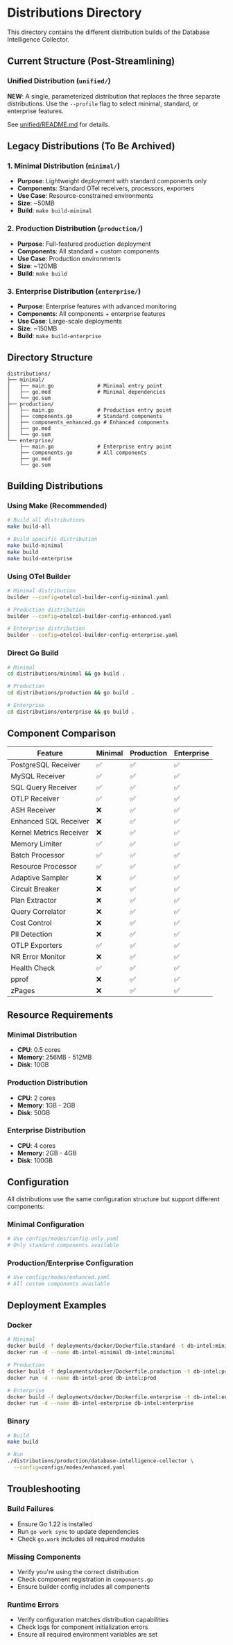 # Distributions Directory

This directory contains the different distribution builds of the Database Intelligence Collector.

## Current Structure (Post-Streamlining)

### Unified Distribution (`unified/`)
**NEW**: A single, parameterized distribution that replaces the three separate distributions. Use the `--profile` flag to select minimal, standard, or enterprise features.

See [unified/README.md](unified/README.md) for details.

## Legacy Distributions (To Be Archived)

### 1. Minimal Distribution (`minimal/`)
- **Purpose**: Lightweight deployment with standard components only
- **Components**: Standard OTel receivers, processors, exporters
- **Use Case**: Resource-constrained environments
- **Size**: ~50MB
- **Build**: `make build-minimal`

### 2. Production Distribution (`production/`)
- **Purpose**: Full-featured production deployment
- **Components**: All standard + custom components
- **Use Case**: Production environments
- **Size**: ~120MB
- **Build**: `make build`

### 3. Enterprise Distribution (`enterprise/`)
- **Purpose**: Enterprise features with advanced monitoring
- **Components**: All components + enterprise features
- **Use Case**: Large-scale deployments
- **Size**: ~150MB
- **Build**: `make build-enterprise`

## Directory Structure

```
distributions/
├── minimal/
│   ├── main.go              # Minimal entry point
│   ├── go.mod               # Minimal dependencies
│   └── go.sum
├── production/
│   ├── main.go              # Production entry point
│   ├── components.go        # Standard components
│   ├── components_enhanced.go # Enhanced components
│   ├── go.mod
│   └── go.sum
└── enterprise/
    ├── main.go              # Enterprise entry point
    ├── components.go        # All components
    ├── go.mod
    └── go.sum
```

## Building Distributions

### Using Make (Recommended)

```bash
# Build all distributions
make build-all

# Build specific distribution
make build-minimal
make build
make build-enterprise
```

### Using OTel Builder

```bash
# Minimal distribution
builder --config=otelcol-builder-config-minimal.yaml

# Production distribution
builder --config=otelcol-builder-config-enhanced.yaml

# Enterprise distribution
builder --config=otelcol-builder-config-enterprise.yaml
```

### Direct Go Build

```bash
# Minimal
cd distributions/minimal && go build .

# Production
cd distributions/production && go build .

# Enterprise
cd distributions/enterprise && go build .
```

## Component Comparison

| Feature | Minimal | Production | Enterprise |
|---------|---------|------------|------------|
| PostgreSQL Receiver | ✅ | ✅ | ✅ |
| MySQL Receiver | ✅ | ✅ | ✅ |
| SQL Query Receiver | ✅ | ✅ | ✅ |
| OTLP Receiver | ✅ | ✅ | ✅ |
| ASH Receiver | ❌ | ✅ | ✅ |
| Enhanced SQL Receiver | ❌ | ✅ | ✅ |
| Kernel Metrics Receiver | ❌ | ✅ | ✅ |
| Memory Limiter | ✅ | ✅ | ✅ |
| Batch Processor | ✅ | ✅ | ✅ |
| Resource Processor | ✅ | ✅ | ✅ |
| Adaptive Sampler | ❌ | ✅ | ✅ |
| Circuit Breaker | ❌ | ✅ | ✅ |
| Plan Extractor | ❌ | ✅ | ✅ |
| Query Correlator | ❌ | ✅ | ✅ |
| Cost Control | ❌ | ✅ | ✅ |
| PII Detection | ❌ | ✅ | ✅ |
| OTLP Exporters | ✅ | ✅ | ✅ |
| NR Error Monitor | ❌ | ✅ | ✅ |
| Health Check | ✅ | ✅ | ✅ |
| pprof | ❌ | ✅ | ✅ |
| zPages | ❌ | ✅ | ✅ |

## Resource Requirements

### Minimal Distribution
- **CPU**: 0.5 cores
- **Memory**: 256MB - 512MB
- **Disk**: 10GB

### Production Distribution
- **CPU**: 2 cores
- **Memory**: 1GB - 2GB
- **Disk**: 50GB

### Enterprise Distribution
- **CPU**: 4 cores
- **Memory**: 2GB - 4GB
- **Disk**: 100GB

## Configuration

All distributions use the same configuration structure but support different components:

### Minimal Configuration
```yaml
# Use configs/modes/config-only.yaml
# Only standard components available
```

### Production/Enterprise Configuration
```yaml
# Use configs/modes/enhanced.yaml
# All custom components available
```

## Deployment Examples

### Docker

```bash
# Minimal
docker build -f deployments/docker/Dockerfile.standard -t db-intel:minimal .
docker run -d --name db-intel-minimal db-intel:minimal

# Production
docker build -f deployments/docker/Dockerfile.production -t db-intel:prod .
docker run -d --name db-intel-prod db-intel:prod

# Enterprise
docker build -f deployments/docker/Dockerfile.enterprise -t db-intel:enterprise .
docker run -d --name db-intel-enterprise db-intel:enterprise
```

### Binary

```bash
# Build
make build

# Run
./distributions/production/database-intelligence-collector \
  --config=configs/modes/enhanced.yaml
```

## Troubleshooting

### Build Failures
- Ensure Go 1.22 is installed
- Run `go work sync` to update dependencies
- Check `go.work` includes all required modules

### Missing Components
- Verify you're using the correct distribution
- Check component registration in `components.go`
- Ensure builder config includes all components

### Runtime Errors
- Verify configuration matches distribution capabilities
- Check logs for component initialization errors
- Ensure all required environment variables are set